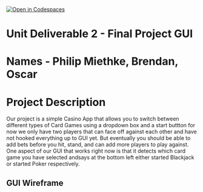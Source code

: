 [![Open in Codespaces](https://classroom.github.com/assets/launch-codespace-2972f46106e565e64193e422d61a12cf1da4916b45550586e14ef0a7c637dd04.svg)](https://classroom.github.com/open-in-codespaces?assignment_repo_id=21289084)
# Unit Deliverable 2 - Final Project GUI
# Names - Philip Miethke, Brendan, Oscar
# Project Description
Our project is a simple Casino App that allows you to switch between different types of Card Games using a dropdown box and a start buttton for now we only have two players that can face off against each other and have not hooked everything up to GUI yet. But eventually you should be able to add bets before you hit, stand, and can add more players to play against. One aspect of our GUI that works right now is that it detects which card game you have selected andsays at the bottom left either started Blackjack or started Poker respectively.

## GUI Wireframe

